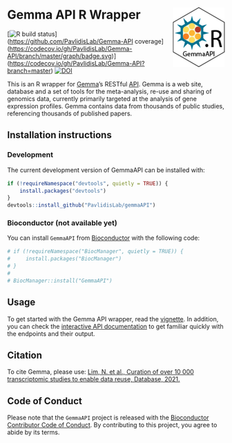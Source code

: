 
# Gemma API R Wrapper<img src='man/figures/logo.png' align="right" height="138" />

<!-- badges: start -->

[![R build
status](https://github.com/PavlidisLab/Gemma-API/workflows/R-CMD-check-bioc/badge.svg)](https://github.com/PavlidisLab/Gemma-API
coverage](https://codecov.io/gh/PavlidisLab/Gemma-API/branch/master/graph/badge.svg)](https://codecov.io/gh/PavlidisLab/Gemma-API?branch=master)
[![DOI](https://img.shields.io/badge/doi-10.1093/database/baab006-yellow.svg)](https://doi.org/10.1093/database/baab006)
<!-- badges: end -->

This is an R wrapper for [Gemma](http://gemma.msl.ubc.ca)’s RESTful
[API](https://gemma.msl.ubc.ca/resources/restapidocs/). Gemma is a web
site, database and a set of tools for the meta-analysis, re-use and
sharing of genomics data, currently primarily targeted at the analysis
of gene expression profiles. Gemma contains data from thousands of
public studies, referencing thousands of published papers.

## Installation instructions

### Development

The current development version of GemmaAPI can be installed with:

``` r
if (!requireNamespace("devtools", quietly = TRUE)) {
    install.packages("devtools")
}
devtools::install_github("PavlidisLab/gemmaAPI")
```

### Bioconductor (not available yet)

You can install `GemmaAPI` from
[Bioconductor](http://bioconductor.org/) with the following code:

``` r
# if (!requireNamespace("BiocManager", quietly = TRUE)) {
#     install.packages("BiocManager")
# }
# 
# BiocManager::install("GemmaAPI")
```

## Usage

To get started with the Gemma API wrapper, read the
[vignette](https://pavlidislab.github.io/Gemma-API/articles/gemmaAPI.html).
In addition, you can check the [interactive API
documentation](https://gemma.msl.ubc.ca/resources/restapidocs/) to get
familiar quickly with the endpoints and their output.

## Citation

To cite Gemma, please use: [Lim, N. et al., Curation of over 10 000
transcriptomic studies to enable data reuse, Database,
2021.](https://doi.org/10.1093/database/baab006)

## Code of Conduct

Please note that the `GemmaAPI` project is released with the
[Bioconductor Contributor Code of
Conduct](http://bioconductor.org/about/code-of-conduct/). By
contributing to this project, you agree to abide by its terms.
